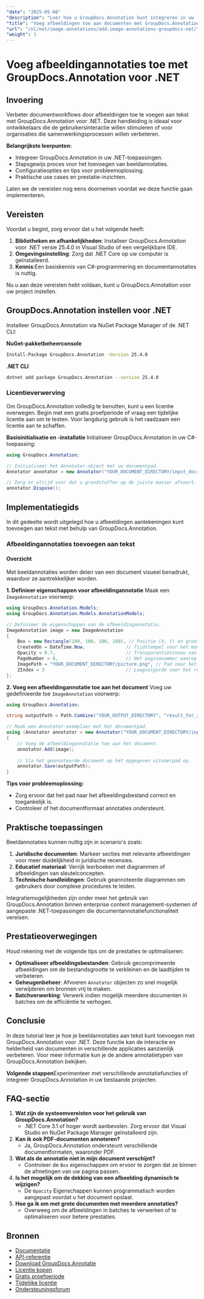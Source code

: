 ```yaml
---
"date": "2025-05-06"
"description": "Leer hoe u GroupDocs.Annotation kunt integreren in uw .NET-projecten om documenten te verrijken met beeldannotaties. Verbeter de gebruikersbetrokkenheid en stroomlijn de samenwerking."
"title": "Voeg afbeeldingen toe aan documenten met GroupDocs.Annotation voor .NET"
"url": "/nl/net/image-annotations/add-image-annotations-groupdocs-net/"
"weight": 1
---
```


# Voeg afbeeldingannotaties toe met GroupDocs.Annotation voor .NET

## Invoering

Verbeter documentworkflows door afbeeldingen toe te voegen aan tekst met GroupDocs.Annotation voor .NET. Deze handleiding is ideaal voor ontwikkelaars die de gebruikersinteractie willen stimuleren of voor organisaties die samenwerkingsprocessen willen verbeteren.

**Belangrijkste leerpunten:**
- Integreer GroupDocs.Annotation in uw .NET-toepassingen.
- Stapsgewijs proces voor het toevoegen van beeldannotaties.
- Configuratieopties en tips voor probleemoplossing.
- Praktische use cases en prestatie-inzichten.

Laten we de vereisten nog eens doornemen voordat we deze functie gaan implementeren.

## Vereisten
Voordat u begint, zorg ervoor dat u het volgende heeft:

1. **Bibliotheken en afhankelijkheden**: Installeer GroupDocs.Annotation voor .NET versie 25.4.0 in Visual Studio of een vergelijkbare IDE.
2. **Omgevingsinstelling**: Zorg dat .NET Core op uw computer is geïnstalleerd.
3. **Kennis**:Een basiskennis van C#-programmering en documentannotaties is nuttig.

Nu u aan deze vereisten hebt voldaan, kunt u GroupDocs.Annotation voor uw project instellen.

## GroupDocs.Annotation instellen voor .NET
Installeer GroupDocs.Annotation via NuGet Package Manager of de .NET CLI:

**NuGet-pakketbeheerconsole**
```bash
Install-Package GroupDocs.Annotation -Version 25.4.0
```

**.NET CLI**
```bash
dotnet add package GroupDocs.Annotation --version 25.4.0
```

### Licentieverwerving
Om GroupDocs.Annotation volledig te benutten, kunt u een licentie overwegen. Begin met een gratis proefperiode of vraag een tijdelijke licentie aan om te testen. Voor langdurig gebruik is het raadzaam een licentie aan te schaffen.

**Basisinitialisatie en -installatie**
Initialiseer GroupDocs.Annotation in uw C#-toepassing:

```csharp
using GroupDocs.Annotation;

// Initialiseer het Annotator-object met uw documentpad.
Annotator annotator = new Annotator("YOUR_DOCUMENT_DIRECTORY/input_docx.docx");

// Zorg er altijd voor dat u grondstoffen op de juiste manier afvoert.
annotator.Dispose();
```

## Implementatiegids
In dit gedeelte wordt uitgelegd hoe u afbeeldingen aantekeningen kunt toevoegen aan tekst met behulp van GroupDocs.Annotation.

### Afbeeldingannotaties toevoegen aan tekst
#### Overzicht
Met beeldannotaties worden delen van een document visueel benadrukt, waardoor ze aantrekkelijker worden.

**1. Definieer eigenschappen voor afbeeldingannotatie**
Maak een `ImageAnnotation` voorwerp:

```csharp
using GroupDocs.Annotation.Models;
using GroupDocs.Annotation.Models.AnnotationModels;

// Definieer de eigenschappen van de afbeeldingannotatie.
ImageAnnotation image = new ImageAnnotation
{
    Box = new Rectangle(100, 100, 100, 100), // Positie (X, Y) en grootte (Breedte, Hoogte) instellen.
    CreatedOn = DateTime.Now,               // Tijdstempel voor het moment waarop de annotatie is gemaakt.
    Opacity = 0.7,                          // Transparantieniveau van de afbeelding.
    PageNumber = 0,                         // Het paginanummer waarop de aantekening moet worden geplaatst.
    ImagePath = "YOUR_DOCUMENT_DIRECTORY/picture.png", // Pad naar het afbeeldingsbestand dat voor de annotatie wordt gebruikt.
    ZIndex = 3                              // Laagvolgorde voor het renderen van annotaties.
};
```

**2. Voeg een afbeeldingannotatie toe aan het document**
Voeg uw gedefinieerde toe `ImageAnnotation` voorwerp:

```csharp
using GroupDocs.Annotation;

string outputPath = Path.Combine("YOUR_OUTPUT_DIRECTORY", "result_for_zIndex.docx");

// Maak een Annotator-exemplaar met het documentpad.
using (Annotator annotator = new Annotator("YOUR_DOCUMENT_DIRECTORY/input_docx.docx"))
{
    // Voeg de afbeeldingannotatie toe aan het document.
    annotator.Add(image);
    
    // Sla het geannoteerde document op het opgegeven uitvoerpad op.
    annotator.Save(outputPath);
}
```

**Tips voor probleemoplossing:**
- Zorg ervoor dat het pad naar het afbeeldingsbestand correct en toegankelijk is.
- Controleer of het documentformaat annotaties ondersteunt.

## Praktische toepassingen
Beeldannotaties kunnen nuttig zijn in scenario's zoals:

1. **Juridische documenten**: Markeer secties met relevante afbeeldingen voor meer duidelijkheid in juridische recensies.
2. **Educatief materiaal**: Verrijk leerboeken met diagrammen of afbeeldingen van sleutelconcepten.
3. **Technische handleidingen**: Gebruik geannoteerde diagrammen om gebruikers door complexe procedures te leiden.

Integratiemogelijkheden zijn onder meer het gebruik van GroupDocs.Annotation binnen enterprise content management-systemen of aangepaste .NET-toepassingen die documentannotatiefunctionaliteit vereisen.

## Prestatieoverwegingen
Houd rekening met de volgende tips om de prestaties te optimaliseren:
- **Optimaliseer afbeeldingsbestanden**: Gebruik gecomprimeerde afbeeldingen om de bestandsgrootte te verkleinen en de laadtijden te verbeteren.
- **Geheugenbeheer**: Afvoeren `Annotator` objecten zo snel mogelijk verwijderen om bronnen vrij te maken.
- **Batchverwerking**: Verwerk indien mogelijk meerdere documenten in batches om de efficiëntie te verhogen.

## Conclusie
In deze tutorial leer je hoe je beeldannotaties aan tekst kunt toevoegen met GroupDocs.Annotation voor .NET. Deze functie kan de interactie en helderheid van documenten in verschillende applicaties aanzienlijk verbeteren. Voor meer informatie kun je de andere annotatietypen van GroupDocs.Annotation bekijken.

**Volgende stappen**Experimenteer met verschillende annotatiefuncties of integreer GroupDocs.Annotation in uw bestaande projecten.

## FAQ-sectie
1. **Wat zijn de systeemvereisten voor het gebruik van GroupDocs.Annotation?**
   - .NET Core 3.1 of hoger wordt aanbevolen. Zorg ervoor dat Visual Studio en NuGet Package Manager geïnstalleerd zijn.
2. **Kan ik ook PDF-documenten annoteren?**
   - Ja, GroupDocs.Annotation ondersteunt verschillende documentformaten, waaronder PDF.
3. **Wat als de annotatie niet in mijn document verschijnt?**
   - Controleer de `Box` eigenschappen om ervoor te zorgen dat ze binnen de afmetingen van uw pagina passen.
4. **Is het mogelijk om de dekking van een afbeelding dynamisch te wijzigen?**
   - De `Opacity` Eigenschappen kunnen programmatisch worden aangepast voordat u het document opslaat.
5. **Hoe ga ik om met grote documenten met meerdere annotaties?**
   - Overweeg om de afbeeldingen in batches te verwerken of te optimaliseren voor betere prestaties.

## Bronnen
- [Documentatie](https://docs.groupdocs.com/annotation/net/)
- [API-referentie](https://reference.groupdocs.com/annotation/net/)
- [Download GroupDocs.Annotatie](https://releases.groupdocs.com/annotation/net/)
- [Licentie kopen](https://purchase.groupdocs.com/buy)
- [Gratis proefperiode](https://releases.groupdocs.com/annotation/net/)
- [Tijdelijke licentie](https://purchase.groupdocs.com/temporary-license/)
- [Ondersteuningsforum](https://forum.groupdocs.com/c/annotation/)